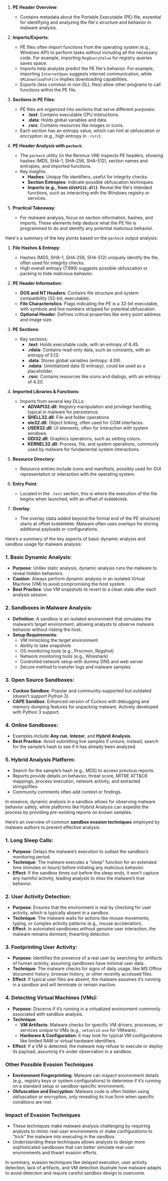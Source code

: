 1. **PE Header Overview**:  
   - Contains metadata about the Portable Executable (PE) file, essential for identifying and analyzing the file's structure and behavior in malware analysis.

2. **Imports/Exports**:  
   - PE files often import functions from the operating system (e.g., Windows API) to perform tasks without including all the necessary code. For example, importing `RegQueryValue` for registry queries saves space.
   - Imports help analysts predict the PE file's behavior. For example, importing `InternetOpen` suggests internet communication, while `URLDownloadToFile` implies downloading capabilities.
   - Exports (less common in non-DLL files) allow other programs to call functions within the PE file.

3. **Sections in PE Files**:
   - PE files are organized into sections that serve different purposes:
     - **.text**: Contains executable CPU instructions.
     - **.data**: Holds global variables and data.
     - **.rsrc**: Contains resources like images or icons.
   - Each section has an entropy value, which can hint at obfuscation or encryption (e.g., high entropy in `.rsrc`).

4. **PE Header Analysis with `pecheck`**:
   - The `pecheck` utility (in the Remnux VM) inspects PE headers, showing hashes (MD5, SHA-1, SHA-256, SHA-512), section names and entropies, and imported functions.
   - Key insights:
     - **Hashes**: Unique file identifiers, useful for integrity checks.
     - **Section Entropies**: Indicate possible obfuscation techniques.
     - **Imports (e.g., from `ADVAPI32.dll`)**: Reveal the file's intended functions, such as interacting with the Windows registry or services.

5. **Practical Takeaway**:
   - For malware analysis, focus on section information, hashes, and imports. These elements help deduce what the PE file is programmed to do and identify any potential malicious behavior.
  
Here's a summary of the key points based on the `pecheck` output analysis:

1. **File Hashes & Entropy**:  
   - Hashes (MD5, SHA-1, SHA-256, SHA-512) uniquely identify the file, often used for integrity checks.
   - High overall entropy (7.999) suggests possible obfuscation or packing to hide malicious behavior.

2. **PE Header Information**:
   - **DOS and NT Headers**: Contains file structure and system compatibility (32-bit, executable).
   - **File Characteristics**: Flags indicating the PE is a 32-bit executable, with symbols and line numbers stripped for potential obfuscation.
   - **Optional Header**: Defines critical properties like entry point address and image size.

3. **PE Sections**:
   - Key sections:
     - **.text**: Holds executable code, with an entropy of 6.45.
     - **.rdata**: Contains read-only data, such as constants, with an entropy of 5.13.
     - **.data**: Stores global variables (entropy: 4.09).
     - **.ndata**: Uninitialized data (0 entropy), could be used as a placeholder.
     - **.rsrc**: Contains resources like icons and dialogs, with an entropy of 4.20.

4. **Imported Libraries & Functions**:
   - Imports from several key DLLs:
     - **ADVAPI32.dll**: Registry manipulation and privilege handling, typical in malware for persistence.
     - **SHELL32.dll**: File and folder operations.
     - **ole32.dll**: Object linking, often used for COM interfaces.
     - **USER32.dll**: UI elements, often for interaction with system windows.
     - **GDI32.dll**: Graphics operations, such as setting colors.
     - **KERNEL32.dll**: Process, file, and system operations, commonly used by malware for fundamental system interactions.

5. **Resource Directory**:
   - Resource entries include icons and manifests, possibly used for GUI representation or interaction with the operating system.

6. **Entry Point**:
   - Located in the `.text` section, this is where the execution of the file begins when launched, with an offset of `0x000029d8`.

7. **Overlay**:
   - The overlay (data added beyond the formal end of the PE structure) starts at offset `0x00009000`. Malware often uses overlays for storing additional payloads or configurations.

Here’s a summary of the key aspects of basic dynamic analysis and sandbox usage for malware analysis:

### 1. **Basic Dynamic Analysis**:
   - **Purpose**: Unlike static analysis, dynamic analysis runs the malware to reveal hidden behaviors.
   - **Caution**: Always perform dynamic analysis in an isolated Virtual Machine (VM) to avoid compromising the host system.
   - **Best Practice**: Use VM snapshots to revert to a clean state after each analysis session.

### 2. **Sandboxes in Malware Analysis**:
   - **Definition**: A sandbox is an isolated environment that simulates the malware’s target environment, allowing analysts to observe malware behavior without risking the host.
   - **Setup Requirements**:
     - VM mimicking the target environment
     - Ability to take snapshots
     - OS monitoring tools (e.g., Procmon, Regshot)
     - Network monitoring tools (e.g., Wireshark)
     - Controlled network setup with dummy DNS and web server
     - Secure method to transfer logs and malware samples

### 3. **Open Source Sandboxes**:
   - **Cuckoo Sandbox**: Popular and community-supported but outdated (doesn’t support Python 3).
   - **CAPE Sandbox**: Enhanced version of Cuckoo with debugging and memory dumping features for unpacking malware. Actively developed with Python 3 support.

### 4. **Online Sandboxes**:
   - Examples include **Any.run**, **Intezer**, and **Hybrid Analysis**.
   - **Best Practice**: Avoid submitting live samples if unsure; instead, search for the sample’s hash to see if it has already been analyzed.

### 5. **Hybrid Analysis Platform**:
   - Search for the sample’s hash (e.g., MD5) to access previous reports.
   - Reports provide details on behavior, threat score, MITRE ATT&CK mappings, process execution, network activity, and extracted strings/files.
   - Community comments often add context or findings.

In essence, dynamic analysis in a sandbox allows for observing malware behavior safely, while platforms like Hybrid Analysis can expedite the process by providing pre-existing reports on known samples.

Here’s an overview of common **sandbox evasion techniques** employed by malware authors to prevent effective analysis:

### 1. **Long Sleep Calls**:
   - **Purpose**: Delays the malware’s execution to outlast the sandbox’s monitoring period.
   - **Technique**: The malware executes a “sleep” function for an extended time (minutes or hours) before initiating any malicious behavior.
   - **Effect**: If the sandbox times out before the sleep ends, it won’t capture any harmful activity, leading analysts to miss the malware’s true behavior.

### 2. **User Activity Detection**:
   - **Purpose**: Ensures that the environment is real by checking for user activity, which is typically absent in a sandbox.
   - **Technique**: The malware waits for actions like mouse movements, typing, or complex activity patterns (e.g., mouse acceleration).
   - **Effect**: In automated sandboxes without genuine user interaction, the malware remains dormant, thwarting detection.

### 3. **Footprinting User Activity**:
   - **Purpose**: Identifies the presence of a real user by searching for artifacts of human activity, assuming sandboxes have minimal user data.
   - **Technique**: The malware checks for signs of daily usage, like MS Office document history, browser history, or other recently accessed files.
   - **Effect**: If typical user files are absent, the malware assumes it’s running in a sandbox and will terminate or remain inactive.

### 4. **Detecting Virtual Machines (VMs)**:
   - **Purpose**: Discerns if it’s running in a virtualized environment commonly associated with sandbox analysis.
   - **Technique**:
     - **VM Artifacts**: Malware checks for specific VM drivers, processes, or services unique to VMs (e.g., `vmtoolsd.exe` for VMware).
     - **Hardware & Configuration**: It may look for typical VM configurations like limited RAM or virtual hardware identifiers.
   - **Effect**: If a VM is detected, the malware may refuse to execute or deploy its payload, assuming it’s under observation in a sandbox.

### Other Possible Evasion Techniques
   - **Environment Fingerprinting**: Malware can inspect environment details (e.g., registry keys or system configurations) to determine if it’s running on a standard setup or sandbox-specific environment.
   - **Obfuscation and Encryption**: Malware code is often hidden using obfuscation or encryption, only revealing its true form when specific conditions are met.

### Impact of Evasion Techniques
   - These techniques make malware analysis challenging by requiring analysts to mimic real-user environments or make configurations to “trick” the malware into executing in the sandbox.
   - Understanding these techniques allows analysts to design more sophisticated sandboxes that can better simulate real-user environments and thwart evasion efforts.

In summary, evasion techniques like delayed execution, user activity detection, lack of artifacts, and VM detection illustrate how malware adapts to avoid detection and require careful sandbox design to overcome.
